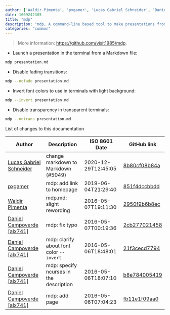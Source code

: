 ```yaml
---
author: ['Waldir Pimenta', 'pxgamer', 'Lucas Gabriel Schneider', 'Daniel Campoverde [alx741]']
date: 1609242305
title: "mdp"
description: "mdp, A command-line based tool to make presentations from Markdown files."
categories: "common"
---
```

> More information: <https://github.com/visit1985/mdp>.

- Launch a presentation in the terminal from a Markdown file:

```bash
mdp presentation.md
```

- Disable fading transitions:

```bash
mdp --nofade presentation.md
```

- Invert font colors to use in terminals with light background:

```bash
mdp --invert presentation.md
```

- Disable transparency in transparent terminals:

```bash
mdp --notrans presentation.md
```
List of changes to this documentation


Author | Description | ISO 8601 Date | GitHub link
------|-----|-----|-----
[Lucas Gabriel Schneider](mailto:casdpa@gmail.com) | change markdown to Markdown (#5049) | 2020-12-29T12:45:05 | [8b80cf08b84a](https://github.com/tldr-pages/tldr/commit/8b80cf08b84aec781c99c2a42c7acf95bab446cf)
[pxgamer](mailto:owzie123@gmail.com) | mdp: add link to homepage | 2019-06-04T21:29:40 | [851f4dccbbdd](https://github.com/tldr-pages/tldr/commit/851f4dccbbdd897eabe1e90327d5a64013297fcd)
[Waldir Pimenta](mailto:waldyrious@gmail.com) | mdp.md: slight rewording | 2016-05-07T19:11:30 | [2950f9b6b8ec](https://github.com/tldr-pages/tldr/commit/2950f9b6b8ec7c80e14458a170c1edf26606c62f)
[Daniel Campoverde [alx741]](mailto:alx741@riseup.net) | mdp: fix typo | 2016-05-07T00:19:36 | [2cb277021458](https://github.com/tldr-pages/tldr/commit/2cb2770214584e74658552e7d27313033b9aecab)
[Daniel Campoverde [alx741]](mailto:alx741@riseup.net) | mdp: clarify about font color `--invert` | 2016-05-06T18:48:01 | [21f3cecd7794](https://github.com/tldr-pages/tldr/commit/21f3cecd77945e71ba54d607c663b8a33d1c16de)
[Daniel Campoverde [alx741]](mailto:alx741@riseup.net) | mdp: specify ncurses in the description | 2016-05-06T18:07:10 | [b8e784005419](https://github.com/tldr-pages/tldr/commit/b8e78400541907643a9d14e7b91fb567a03f1f81)
[Daniel Campoverde [alx741]](mailto:alx741@riseup.net) | mdp: add page | 2016-05-06T07:04:23 | [fb11e1f09aa0](https://github.com/tldr-pages/tldr/commit/fb11e1f09aa03867a6513099ff8f03202da93f83)

